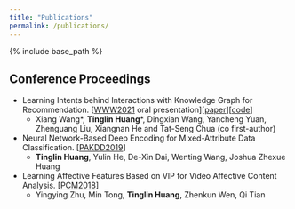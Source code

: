 ```yaml
---
title: "Publications"
permalink: /publications/
---
```

{% include base_path %}

## Conference Proceedings

* Learning Intents behind Interactions with Knowledge Graph for Recommendation. [[WWW2021](https://www2021.thewebconf.org/) oral presentation]\[[paper](https://arxiv.org/abs/2102.07057)\]\[[code](https://github.com/huangtinglin/Knowledge_Graph_based_Intent_Network)\]
  * Xiang Wang\*, **Tinglin Huang**\*, Dingxian Wang, Yancheng Yuan, Zhenguang Liu, Xiangnan He and Tat-Seng Chua (co first-author)
* Neural Network-Based Deep Encoding for Mixed-Attribute Data Classification. [[PAKDD2019](<https://link.springer.com/chapter/10.1007%2F978-3-030-26142-9_14>)]
  * **Tinglin Huang**, Yulin He, De-Xin Dai, Wenting Wang, Joshua Zhexue Huang
* Learning Affective Features Based on VIP for Video Affective Content Analysis. [[PCM2018](<https://link.springer.com/chapter/10.1007%2F978-3-030-00764-5_64>)]
  * Yingying Zhu, Min Tong, **Tinglin Huang**, Zhenkun Wen, Qi Tian

